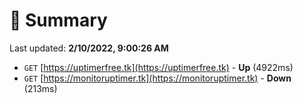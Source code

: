 # 📖 Summary
Last updated: **2/10/2022, 9:00:26 AM**

- `GET` [https://uptimerfree.tk](https://uptimerfree.tk) - **Up** (4922ms)
- `GET` [https://monitoruptimer.tk](https://monitoruptimer.tk) - **Down** (213ms)
